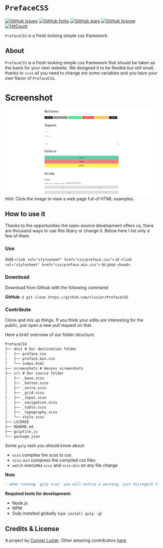 # `PrefaceCSS`

[![GitHub issues](https://img.shields.io/github/issues/cluzier/PrefaceCSS.svg)](https://github.com/cluzier/PrefaceCSS/issues)
[![GitHub forks](https://img.shields.io/github/forks/cluzier/PrefaceCSS.svg)](https://github.com/cluzier/PrefaceCSS/network)
[![GitHub stars](https://img.shields.io/github/stars/cluzier/PrefaceCSS.svg)](https://github.com/cluzier/PrefaceCSS/stargazers)
[![GitHub license](https://img.shields.io/github/license/cluzier/PrefaceCSS.svg)](https://github.com/cluzier/PrefaceCSS/blob/master/LICENSE)
[![HitCount](http://hits.dwyl.io/cluzier/PrefaceCSS.svg)](http://hits.dwyl.io/cluzier/PrefaceCSS)

`PrefaceCSS` is a fresh looking simple css framework.

## About

`PrefaceCSS` is a fresh looking simple css framework that should be taken as the basis for your next website. We designed it to be flexible but still small, thanks to `scss` all you need to change are some variables and you have your own flavor of `PrefaceCSS`.

# Screenshot

[![Image of PrefaceCSS](./screenshots/screenshot.png)](https://cluzier.github.io/PrefaceCSS/dist/index.html)
*Hint*: Click the image to view a web page full of HTML examples.

## How to use it

Thanks to the opportunities the open-source development offers us, there are thousand ways to use this libary or change it. Below here I list only a few of them.

### Use

Add `<link rel="stylesheet" href="css/preface.css">` or `<link rel="stylesheet" href="css/preface.min.css">` to your `<head>`.

### Download

Download from Github with the following command:

**GitHub**: `$ git clone https://github.com/cluzier/PrefaceCSS`

### Contribute

Clone and mix up things. If you think your edits are interesting for the public, just open a new pull request on that.

Here a brief overview of our folder structure:

```
PrefaceCSS
├── dist # Our destination folder
│   ├── preface.css
│   ├── preface.min.css
│   └── index.html
├── screenshots # Houses screenshots
├── src # Our source folder
│   ├── _base.scss
│   ├── _button.scss
│   ├── _extra.scss
│   ├── _grid.scss
│   ├── _input.scss
│   ├── _navigation.scss
│   ├── _table.scss
│   ├── _typography.scss
│   └── style.scss
├── LICENSE
├── README.md
├── gulpfile.js
└── package.json
```

Some `gulp` task you should know about:

- `scss` compiles the scss to css
- `scss:min` compress the compiled css files
- `watch` executes `scss` and `scss:min` on any file change

**Note**
```diff
- when running `gulp scss` you will notice a warning, just disregard it. 
```

**Required tools for development:**

- Node.js
- NPM
- Gulp installed globally (`npm install gulp -g`)

## Credits & License

A project by [Conner Luzier](https://github.com/cluzier).
Other amazing contributors [here](https://github.com/cluzier/PrefaceCSS/graphs/contributors).
